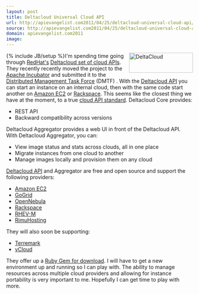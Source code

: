 ```yaml
---
layout: post
title: Deltacloud Universal Cloud API
url: http://apievangelist.com2011/04/25/deltacloud-universal-cloud-api/
source: http://apievangelist.com2011/04/25/deltacloud-universal-cloud-api/
domain: apievangelist.com2011
image: 
---
```

{% include JB/setup %}<img class="alignnone c1" title="DeltaCloud" src="http://kinlane-productions.s3.amazonaws.com/cloud-computing/DeltaCloud.PNG"  width="172" height="54" align="right" />I'm spending time going through <a href="http://www.redhat.com/" target="_blank">RedHat's</a> <a href="http://deltacloud.org/" target="_blank">Deltacloud set of cloud APIs</a>. They recently recently moved the project to the <a href="http://incubator.apache.org/deltacloud/index.html" target="_blank">Apache Incubator</a> and submitted it to the <a href="http://www.dmtf.org/" target="_blank">Distributed Management Task Force</a> (DMTF) .
With the <a href="http://deltacloud.org/" target="_blank">Deltacloud API</a> you can start an instance on an internal cloud, then with the same code start another on <a href="http://aws.amazon.com/ec2/" target="_blank">Amazon EC2</a> or <a href="http://www.rackspace.com/" target="_blank">Rackspace</a>. This seems like the closest thing we have at the moment, to a true <a href="http://www.kinlane.com/2010/06/cloud-storage-api-standard/" target="_blank">cloud API standard</a>.
Deltacloud Core provides:
<ul>
     <li>REST API
     </li>
     <li>Backward compatibility across versions
     </li>
</ul>Deltacloud Aggregator provides a web UI in front of the Deltacloud API. With Deltacloud Aggregator, you can:
<ul>
     <li>View image status and stats across clouds, all in one place
     </li>
     <li>Migrate instances from one cloud to another
     </li>
     <li>Manage images locally and provision them on any cloud
     </li>
</ul><a href="http://deltacloud.org/index.html" target="_blank">Deltacloud API</a> and Aggregator are free and open source and support the following providers:
<ul>
     <li>
          <a href="http://aws.amazon.com/ec2/" target="_blank">Amazon EC2</a>
     </li>
     <li>
          <a href="http://www.gogrid.com/" target="_blank">GoGrid</a>
     </li>
     <li>
          <a href="http://www.opennebula.org/" target="_blank">OpenNebula</a>
     </li>
     <li>
          <a href="http://www.rackspace.com/" target="_blank">Rackspace</a>
     </li>
     <li>
          <a href="http://www.redhat.com/virtualization/rhev/desktop/rhevm/" target="_blank">RHEV-M</a>
     </li>
     <li>
          <a href="http://rimuhosting.com" target="_blank">RimuHosting</a>
     </li>
</ul>They will also soon be supporting:
<ul>
     <li>
          <a href="http://www.terremark.com/" target="_blank"></a><a href="http://www.terremark.com/" target="_blank">Terremark</a>
     </li>
     <li>
          <a href="http://www.vmware.com/solutions/cloud-computing/" target="_blank">vCloud</a>
     </li>
</ul>They offer up a <a href="http://deltacloud.org/download.html">Ruby Gem for download</a>. I will have to get a new environment up and running so I can play with. The ability to manage resources across multiple cloud providers and allowing for instance portability is very important to me. Hopefully I can get time to play with more.

